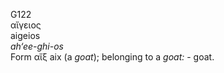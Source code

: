 G122  
αἴγειος  
aigeios  
*ah‘ee-ghi-os*  
Form αἴξ aix (a *goat*); belonging to a *goat:* - goat.  
